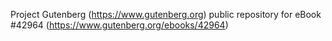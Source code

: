 Project Gutenberg (https://www.gutenberg.org) public repository for eBook #42964 (https://www.gutenberg.org/ebooks/42964)
